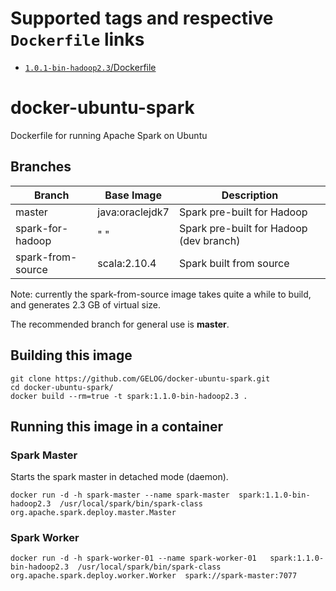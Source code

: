 # Supported tags and respective `Dockerfile` links
- [`1.0.1-bin-hadoop2.3`/Dockerfile](https://github.com/GELOG/docker-ubuntu-spark/tree/1.0.1-bin-hadoop2.3/Dockerfile)


# docker-ubuntu-spark
Dockerfile for running Apache Spark on Ubuntu

## Branches

| Branch               | Base Image      | Description               |
| -------------------- | --------------- | ------------------------- |
| master               | java:oraclejdk7 | Spark pre-built for Hadoop |
| spark-for-hadoop     | "             " | Spark pre-built for Hadoop (dev branch) |
| spark-from-source    | scala:2.10.4    | Spark built from source |

Note: currently the spark-from-source image takes quite a while to build, and generates 2.3 GB of virtual size.

The recommended branch for general use is **master**.


## Building this image
```
git clone https://github.com/GELOG/docker-ubuntu-spark.git
cd docker-ubuntu-spark/
docker build --rm=true -t spark:1.1.0-bin-hadoop2.3 .
```

## Running this image in a container

### Spark Master
Starts the spark master in detached mode (daemon).
```
docker run -d -h spark-master --name spark-master  spark:1.1.0-bin-hadoop2.3  /usr/local/spark/bin/spark-class org.apache.spark.deploy.master.Master
```

### Spark Worker
```
docker run -d -h spark-worker-01 --name spark-worker-01   spark:1.1.0-bin-hadoop2.3  /usr/local/spark/bin/spark-class org.apache.spark.deploy.worker.Worker  spark://spark-master:7077
```
